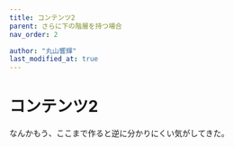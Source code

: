 ```yaml
---
title: コンテンツ2
parent: さらに下の階層を持つ場合
nav_order: 2

author: "丸山響輝"
last_modified_at: true
---
```


# コンテンツ2

なんかもう、ここまで作ると逆に分かりにくい気がしてきた。
